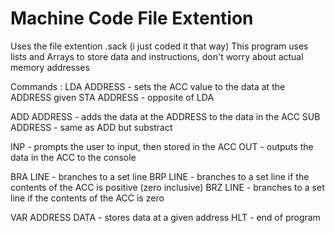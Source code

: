 # Machine Code File Extention

Uses the file extention .sack (i just coded it that way)
This program uses lists and Arrays to store data and instructions, don't worry about actual memory addresses


Commands :
LDA ADDRESS       - sets the ACC value to the data at the ADDRESS given
STA ADDRESS       - opposite of LDA

ADD ADDRESS       - adds the data at the ADDRESS to the data in the ACC
SUB ADDRESS       - same as ADD but substract

INP               - prompts the user to input, then stored in the ACC
OUT               - outputs the data in the ACC to the console

BRA LINE          - branches to a set line
BRP LINE          - branches to a set line if the contents of the ACC is positive (zero inclusive)
BRZ LINE          - branches to a set line if the contents of the ACC is zero

VAR ADDRESS DATA  - stores data at a given address
HLT               - end of program
